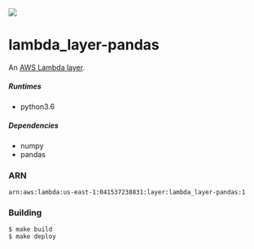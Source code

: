 ![](https://www.politico.com/interactives/cdn/images/badge.svg)

# lambda_layer-pandas

An [AWS Lambda layer](https://docs.aws.amazon.com/lambda/latest/dg/configuration-layers.html).

##### Runtimes

- python3.6

##### Dependencies

- numpy
- pandas

### ARN

```
arn:aws:lambda:us-east-1:041537238831:layer:lambda_layer-pandas:1
```

### Building

```
$ make build
$ make deploy
```
